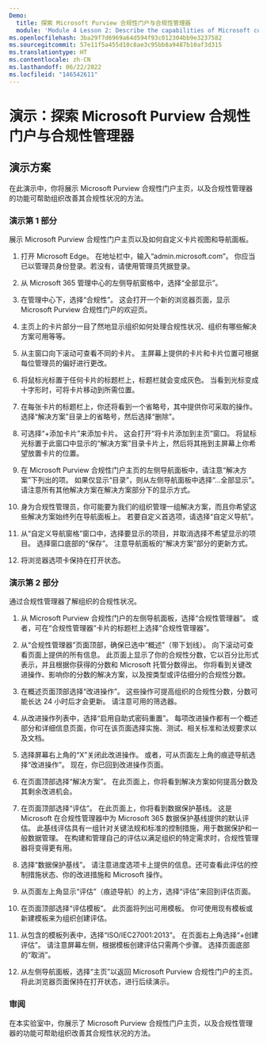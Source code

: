 ```yaml
---
Demo:
  title: 探索 Microsoft Purview 合规性门户与合规性管理器
  module: 'Module 4 Lesson 2: Describe the capabilities of Microsoft compliance solutions: Describe the compliance management capabilities of Microsoft Purview'
ms.openlocfilehash: 3ba29f7d6969a64d594f93c012304bb9e3237582
ms.sourcegitcommit: 57e11f5a455d10c8ae3c95bb8a9487b10af3d315
ms.translationtype: HT
ms.contentlocale: zh-CN
ms.lasthandoff: 06/22/2022
ms.locfileid: "146542611"
---
```

# <a name="demo-explore-the-microsoft-purview-compliance-portal--compliance-manager"></a>演示：探索 Microsoft Purview 合规性门户与合规性管理器

## <a name="demo-scenario"></a>演示方案

在此演示中，你将展示 Microsoft Purview 合规性门户主页，以及合规性管理器的功能可帮助组织改善其合规性状况的方法。

### <a name="demo-part-1"></a>演示第 1 部分

展示 Microsoft Purview 合规性门户主页以及如何自定义卡片视图和导航面板。

1. 打开 Microsoft Edge。 在地址栏中，输入“admin.microsoft.com”。 你应当已以管理员身份登录。若没有，请使用管理员凭据登录。

1. 从 Microsoft 365 管理中心的左侧导航窗格中，选择“全部显示”。

1. 在管理中心下，选择“合规性”。  这会打开一个新的浏览器页面，显示 Microsoft Purview 合规性门户的欢迎页。  

1. 主页上的卡片部分一目了然地显示组织如何处理合规性状况、组织有哪些解决方案可用等等。

1. 从主窗口向下滚动可查看不同的卡片。 主屏幕上提供的卡片和卡片位置可根据每位管理员的偏好进行更改。  

1. 将鼠标光标置于任何卡片的标题栏上，标题栏就会变成灰色。  当看到光标变成十字形时，可将卡片移动到所需位置。

1. 在每张卡片的标题栏上，你还将看到一个省略号，其中提供你可采取的操作。  选择“解决方案”目录上的省略号，然后选择“删除”。

1. 可选择“+添加卡片”来添加卡片。  这会打开“将卡片添加到主页”窗口。  将鼠标光标置于此窗口中显示的“解决方案”目录卡片上，然后将其拖到主屏幕上你希望放置卡片的位置。

1. 在 Microsoft Purview 合规性门户主页的左侧导航面板中，请注意“解决方案”下列出的项。  如果仅显示“目录”，则从左侧导航面板中选择“...全部显示”。  请注意所有其他解决方案在解决方案部分下的显示方式。  

1. 身为合规性管理员，你可能要为我们的组织管理一组解决方案，而且你希望这些解决方案始终列在导航面板上。  若要自定义首选项，请选择“自定义导航”。  

1. 从“自定义导航窗格”窗口中，选择要显示的项目，并取消选择不希望显示的项目。  选择窗口底部的“保存”。  注意导航面板的“解决方案”部分的更新方式。

1. 将浏览器选项卡保持在打开状态。

### <a name="demo-part-2"></a>演示第 2 部分

通过合规性管理器了解组织的合规性状况。

1. 从 Microsoft Purview 合规性门户的左侧导航面板，选择“合规性管理器”。  或者，可在“合规性管理器”卡片的标题栏上选择“合规性管理器”。

1. 从“合规性管理器”页面顶部，确保已选中“概述”（带下划线）。 向下滚动可查看页面上提供的所有信息。  此页面上显示了你的合规性分数，它以百分比形式表示，并且根据你获得的分数和 Microsoft 托管分数得出。   你将看到关键改进操作、影响你的分数的解决方案，以及按类型或评估细分的合规性分数。

1. 在概述页面顶部选择“改进操作”。  这些操作可提高组织的合规性分数，分数可能长达 24 小时后才会更新。  请注意可用的筛选器。

1. 从改进操作列表中，选择“启用自助式密码重置”。  每项改进操作都有一个概述部分和详细信息页面，你可在该页面选择实施、测试、相关标准和法规要求以及文档。

1. 选择屏幕右上角的“X”关闭此改进操作。  或者，可从页面左上角的痕迹导航选择“改进操作”。  现在，你已回到改进操作页面。

1. 在页面顶部选择“解决方案”。 在此页面上，你将看到解决方案如何提高分数及其剩余改进机会。

1. 在页面顶部选择“评估”。 在此页面上，你将看到数据保护基线。  这是 Microsoft 在合规性管理器中为 Microsoft 365 数据保护基线提供的默认评估。  此基线评估具有一组针对关键法规和标准的控制措施，用于数据保护和一般数据管理。 在构建和管理自己的评估以满足组织的特定需求时，合规性管理器将变得更有用。

1. 选择“数据保护基线”。  请注意进度选项卡上提供的信息。还可查看此评估的控制措施状态、你的改进措施和 Microsoft 操作。  

1. 从页面左上角显示“评估”（痕迹导航）的上方，选择“评估”来回到评估页面。  

1. 在页面顶部选择“评估模板”。  此页面将列出可用模板。 你可使用现有模板或新建模板来为组织创建评估。

1. 从包含的模板列表中，选择“ISO/IEC27001:2013”。 在页面右上角选择“+创建评估”。  请注意屏幕左侧，根据模板创建评估只需两个步骤。  选择页面底部的“取消”。

1. 从左侧导航面板，选择“主页”以返回 Microsoft Purview 合规性门户的主页。  将此浏览器页面保持在打开状态，进行后续演示。

### <a name="review"></a>审阅

在本实验室中，你展示了 Microsoft Purview 合规性门户主页，以及合规性管理器的功能可帮助组织改善其合规性状况的方法。
